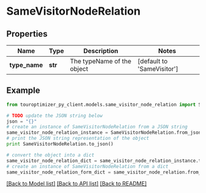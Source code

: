 # SameVisitorNodeRelation


## Properties

Name | Type | Description | Notes
------------ | ------------- | ------------- | -------------
**type_name** | **str** | The typeName of the object | [default to 'SameVisitor']

## Example

```python
from touroptimizer_py_client.models.same_visitor_node_relation import SameVisitorNodeRelation

# TODO update the JSON string below
json = "{}"
# create an instance of SameVisitorNodeRelation from a JSON string
same_visitor_node_relation_instance = SameVisitorNodeRelation.from_json(json)
# print the JSON string representation of the object
print SameVisitorNodeRelation.to_json()

# convert the object into a dict
same_visitor_node_relation_dict = same_visitor_node_relation_instance.to_dict()
# create an instance of SameVisitorNodeRelation from a dict
same_visitor_node_relation_form_dict = same_visitor_node_relation.from_dict(same_visitor_node_relation_dict)
```
[[Back to Model list]](../README.md#documentation-for-models) [[Back to API list]](../README.md#documentation-for-api-endpoints) [[Back to README]](../README.md)


